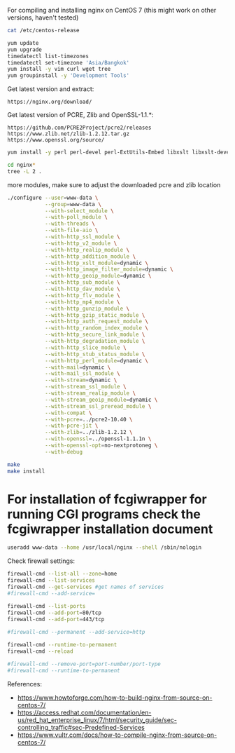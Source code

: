For compiling and installing nginx on CentOS 7 (this might work on other versions, haven't tested)

```bash
cat /etc/centos-release

yum update
yum upgrade
timedatectl list-timezones
timedatectl set-timezone 'Asia/Bangkok'
yum install -y vim curl wget tree
yum groupinstall -y 'Development Tools'
```


Get latest version and extract:
```
https://nginx.org/download/
```

Get latest version of PCRE, Zlib and OpenSSL-1.1.*:
```
https://github.com/PCRE2Project/pcre2/releases
https://www.zlib.net/zlib-1.2.12.tar.gz
https://www.openssl.org/source/
```

```bash
yum install -y perl perl-devel perl-ExtUtils-Embed libxslt libxslt-devel libxml2 libxml2-devel gd gd-devel GeoIP GeoIP-devel

cd nginx*
tree -L 2 .
```

more modules, make sure to adjust the downloaded pcre and zlib location

```bash
./configure --user=www-data \
            --group=www-data \
            --with-select_module \
            --with-poll_module \
            --with-threads \
            --with-file-aio \
            --with-http_ssl_module \
            --with-http_v2_module \
            --with-http_realip_module \
            --with-http_addition_module \
            --with-http_xslt_module=dynamic \
            --with-http_image_filter_module=dynamic \
            --with-http_geoip_module=dynamic \
            --with-http_sub_module \
            --with-http_dav_module \
            --with-http_flv_module \
            --with-http_mp4_module \
            --with-http_gunzip_module \
            --with-http_gzip_static_module \
            --with-http_auth_request_module \
            --with-http_random_index_module \
            --with-http_secure_link_module \
            --with-http_degradation_module \
            --with-http_slice_module \
            --with-http_stub_status_module \
            --with-http_perl_module=dynamic \
            --with-mail=dynamic \
            --with-mail_ssl_module \
            --with-stream=dynamic \
            --with-stream_ssl_module \
            --with-stream_realip_module \
            --with-stream_geoip_module=dynamic \
            --with-stream_ssl_preread_module \
            --with-compat \
            --with-pcre=../pcre2-10.40 \
            --with-pcre-jit \
            --with-zlib=../zlib-1.2.12 \
            --with-openssl=../openssl-1.1.1n \
            --with-openssl-opt=no-nextprotoneg \
            --with-debug

make
make install
```
# For installation of fcgiwrapper for running CGI programs check the fcgiwrapper installation document

```bash
useradd www-data --home /usr/local/nginx --shell /sbin/nologin
```

Check firewall settings:

```bash
firewall-cmd --list-all --zone=home
firewall-cmd --list-services
firewall-cmd --get-services #get names of services
#firewall-cmd --add-service=

firewall-cmd --list-ports
firewall-cmd --add-port=80/tcp
firewall-cmd --add-port=443/tcp
 
#firewall-cmd --permanent --add-service=http

firewall-cmd --runtime-to-permanent
firewall-cmd --reload

#firewall-cmd --remove-port=port-number/port-type
#firewall-cmd --runtime-to-permanent
```


References:
- https://www.howtoforge.com/how-to-build-nginx-from-source-on-centos-7/
- https://access.redhat.com/documentation/en-us/red_hat_enterprise_linux/7/html/security_guide/sec-controlling_traffic#sec-Predefined-Services
- https://www.vultr.com/docs/how-to-compile-nginx-from-source-on-centos-7/
